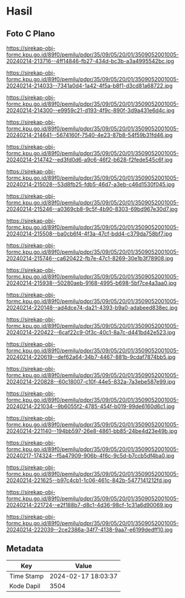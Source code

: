 # Hasil

## Foto C Plano

https://sirekap-obj-formc.kpu.go.id/89f0/pemilu/pdpr/35/09/05/20/01/3509052001005-20240214-213716--4ff14846-fb27-434d-bc3b-a3a4995542bc.jpg

https://sirekap-obj-formc.kpu.go.id/89f0/pemilu/pdpr/35/09/05/20/01/3509052001005-20240214-214033--7341a0d4-1a42-4f5a-b8f1-d3cd81a68722.jpg

https://sirekap-obj-formc.kpu.go.id/89f0/pemilu/pdpr/35/09/05/20/01/3509052001005-20240214-214300--e9959c21-d193-4f9c-890f-3d9a431e6d4c.jpg

https://sirekap-obj-formc.kpu.go.id/89f0/pemilu/pdpr/35/09/05/20/01/3509052001005-20240214-214641--5674160f-7540-4e23-87b8-54f59b31fd46.jpg

https://sirekap-obj-formc.kpu.go.id/89f0/pemilu/pdpr/35/09/05/20/01/3509052001005-20240214-214742--ed3fd0d6-a9c6-46f2-b628-f2fede545c6f.jpg

https://sirekap-obj-formc.kpu.go.id/89f0/pemilu/pdpr/35/09/05/20/01/3509052001005-20240214-215028--53d8fb25-fdb5-46d7-a3eb-c46d1530f045.jpg

https://sirekap-obj-formc.kpu.go.id/89f0/pemilu/pdpr/35/09/05/20/01/3509052001005-20240214-215246--a0369cb8-9c5f-4b90-8303-69bd967e30d7.jpg

https://sirekap-obj-formc.kpu.go.id/89f0/pemilu/pdpr/35/09/05/20/01/3509052001005-20240214-215508--ba0cb6f4-4f3a-47cf-bdd4-c379da758bf7.jpg

https://sirekap-obj-formc.kpu.go.id/89f0/pemilu/pdpr/35/09/05/20/01/3509052001005-20240214-215746--ca620422-fb7e-47c1-8269-30e1b3f78908.jpg

https://sirekap-obj-formc.kpu.go.id/89f0/pemilu/pdpr/35/09/05/20/01/3509052001005-20240214-215938--50280aeb-9168-4995-b698-5bf7ce4a3aa0.jpg

https://sirekap-obj-formc.kpu.go.id/89f0/pemilu/pdpr/35/09/05/20/01/3509052001005-20240214-220148--ad4dce74-da21-4393-b9a0-adabeed838ec.jpg

https://sirekap-obj-formc.kpu.go.id/89f0/pemilu/pdpr/35/09/05/20/01/3509052001005-20240214-220422--6caf22c9-0f3c-40c1-8a7c-d441bd42e523.jpg

https://sirekap-obj-formc.kpu.go.id/89f0/pemilu/pdpr/35/09/05/20/01/3509052001005-20240214-220619--def62a64-34b7-4467-881b-9cdaf7874bb5.jpg

https://sirekap-obj-formc.kpu.go.id/89f0/pemilu/pdpr/35/09/05/20/01/3509052001005-20240214-220828--60c18007-c10f-44e5-832a-7a3ebe587e99.jpg

https://sirekap-obj-formc.kpu.go.id/89f0/pemilu/pdpr/35/09/05/20/01/3509052001005-20240214-221034--9b6055f2-4785-454f-b019-99de6160d6c1.jpg

https://sirekap-obj-formc.kpu.go.id/89f0/pemilu/pdpr/35/09/05/20/01/3509052001005-20240214-221140--194bb597-26e8-4861-bb85-24be4d23e49b.jpg

https://sirekap-obj-formc.kpu.go.id/89f0/pemilu/pdpr/35/09/05/20/01/3509052001005-20240217-174324--f5a47909-906b-4f6c-9c5d-b7ccb5df4ba0.jpg

https://sirekap-obj-formc.kpu.go.id/89f0/pemilu/pdpr/35/09/05/20/01/3509052001005-20240214-221625--b97c4cb1-1c06-461c-842b-5477141212fd.jpg

https://sirekap-obj-formc.kpu.go.id/89f0/pemilu/pdpr/35/09/05/20/01/3509052001005-20240214-221724--e2f188b7-d8c1-4d36-98cf-1c31a6d90069.jpg

https://sirekap-obj-formc.kpu.go.id/89f0/pemilu/pdpr/35/09/05/20/01/3509052001005-20240214-222039--2ce2386a-34f7-4138-9aa7-e6199dedff10.jpg


## Metadata

| Key        | Value               |
| ---------- | ------------------- |
| Time Stamp | 2024-02-17 18:03:37 |
| Kode Dapil | 3504                |



